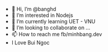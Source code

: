 - 👋 Hi, I’m @banghd
- 👀 I’m interested in Nodejs
- 🌱 I’m currently learning UET - VNU
- 💞️ I’m looking to collaborate on ...
- 📫 How to reach me fb/minhbang.dev
- I Love Bui Ngoc
<!---
banghd/banghd is a ✨ special ✨ repository because its `README.md` (this file) appears on your GitHub profile.
You can click the Preview link to take a look at your changes.
--->
